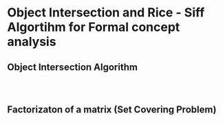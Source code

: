 # Object Intersection and Rice - Siff Algortihm for Formal concept analysis


## Object Intersection Algorithm



```c


```



```python



```


## Factorizaton of a matrix (Set Covering Problem)